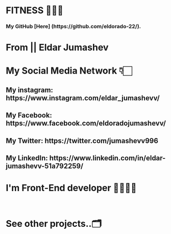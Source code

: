 # FITNESS 🏋🏻‍♀️

<h3> My GitHub [Here] (https://github.com/eldorado-22/). </h3>


# From || Eldar Jumashev
# My Social Media Network 👇🏻 <br/>
<h2> My instagram:  https://www.instagram.com/eldar_jumashevv/ </h2>
<h2> My Facebook: https://www.facebook.com/eldoradojumashevv/ </h2>
<h2> My Twitter: https://twitter.com/jumashevv996 </h2>
<h2> My LinkedIn: https://www.linkedin.com/in/eldar-jumashevv-51a792259/ </h2>

<h1> I'm Front-End developer 👨🏻‍💻✨</h1>
<br/>
<h1> See other projects..🗂️ </br>
